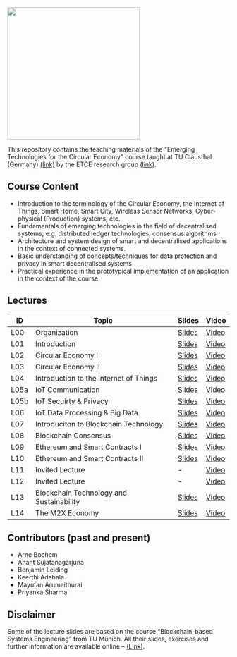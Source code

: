 <img src="https://www.presse.tu-clausthal.de/fileadmin/Presse/images/Corporate_Design/Logo/Logo_TUC_en_CMYK.jpg" width="300">

This repository contains the teaching materials of the "Emerging Technologies for the Circular Economy" course taught at TU Clausthal (Germany) [(link)](https://www.isse.tu-clausthal.de/en/) by the ETCE research group [(link)](https://etce-lab.com).

## Course Content

- Introduction to the terminology of the Circular Economy, the Internet of Things, Smart Home, Smart City, Wireless Sensor Networks, Cyber-physical (Production) systems, etc.
- Fundamentals of emerging technologies in the field of decentralised systems, e.g. distributed ledger technologies, consensus algorithms
- Architecture and system design of smart and decentralised applications in the context of connected systems.
- Basic understanding of concepts/techniques for data protection and privacy in smart decentralised systems
- Practical experience in the prototypical implementation of an application in the context of the course

## Lectures

| ID   | Topic                                    | Slides                                                            | Video                                                                                                          |
|------|------------------------------------------|-------------------------------------------------------------------|----------------------------------------------------------------------------------------------------------------|
| L00  | Organization                             | [Slides](ETCE-L00-Organization.pdf)                               | [Video](https://video.tu-clausthal.de/vorlesung/emerging-technologies-for-the-circular-economy-ss22_1268.html) |
| L01  | Introduction                             | [Slides](ETCE-L01-Introduction.pdf)                               | [Video](https://video.tu-clausthal.de/vorlesung/emerging-technologies-for-the-circular-economy-ss22_1268.html) |
| L02  | Circular Economy I                       | [Slides](ETCE-L02-Circular-Economy-I.pdf)                         | [Video](https://video.tu-clausthal.de/vorlesung/emerging-technologies-for-the-circular-economy-ss22_1268.html) |
| L03  | Circular Economy II                      | [Slides](ETCE-L03-Circular-Economy-II.pdf)                        | [Video](https://video.tu-clausthal.de/vorlesung/emerging-technologies-for-the-circular-economy-ss22_1268.html) |
| L04  | Introduction to the Internet of Things   | [Slides](ETCE-L04-Introduction-to-the-IoT.pdf)                    | [Video](https://video.tu-clausthal.de/vorlesung/emerging-technologies-for-the-circular-economy-ss22_1268.html) |
| L05a | IoT Communication                        | [Slides](ETCE-L05a-IoT-Communications.pdf)                        | [Video](https://video.tu-clausthal.de/vorlesung/emerging-technologies-for-the-circular-economy-ss22_1268.html) |
| L05b | IoT Secuirty & Privacy                   | [Slides](ETCE-L05b-IoT-Security-and-Privacy.pdf)                  | [Video](https://video.tu-clausthal.de/vorlesung/emerging-technologies-for-the-circular-economy-ss22_1268.html) |
| L06  | IoT Data Processing & Big Data           | [Slides](ETCE-L06-IoT-Data-Processing-and-BigData.pdf)            | [Video](https://video.tu-clausthal.de/vorlesung/emerging-technologies-for-the-circular-economy-ss22_1268.html) |
| L07  | Introduciton to Blockchain Technology    | [Slides](ETCE-L07-BC1--Introduction-to-Blockchain-Technology.pdf) | [Video](https://video.tu-clausthal.de/vorlesung/emerging-technologies-for-the-circular-economy-ss22_1268.html) |
| L08  | Blockchain Consensus                     | [Slides](ETCE-L08-BC2--Consensus.pdf)                             | [Video](https://video.tu-clausthal.de/vorlesung/emerging-technologies-for-the-circular-economy-ss22_1268.html) |
| L09  | Ethereum and Smart Contracts I           | [Slides](ETCE-L09-BC3--Ethereum-and-Smart-Contracts--PART-1.pdf)  | [Video](https://video.tu-clausthal.de/vorlesung/emerging-technologies-for-the-circular-economy-ss22_1268.html) |
| L10  | Ethereum and Smart Contracts II          | [Slides](ETCE-L10-BC4--Ethereum-and-Smart-Contracts--PART-2.pdf)  | [Video](https://video.tu-clausthal.de/vorlesung/emerging-technologies-for-the-circular-economy-ss22_1268.html) |
| L11  | Invited Lecture                          | -                                                                 | [Video](https://video.tu-clausthal.de/vorlesung/emerging-technologies-for-the-circular-economy-ss22_1268.html) |
| L12  | Invited Lecture                          | -                                                                 | [Video](https://video.tu-clausthal.de/vorlesung/emerging-technologies-for-the-circular-economy-ss22_1268.html) |
| L13  | Blockchain Technology and Sustainability | [Slides](ETCE-L11-BC5--Blockchain-Sustainability.pdf)             | [Video](https://video.tu-clausthal.de/vorlesung/emerging-technologies-for-the-circular-economy-ss22_1268.html) |
| L14  | The M2X Economy                          | [Slides](ETCE-L12-The-M2X-Economy.pdf)                            | [Video](https://video.tu-clausthal.de/vorlesung/emerging-technologies-for-the-circular-economy-ss22_1268.html) |

## Contributors (past and present)
- Arne Bochem
- Anant Sujatanagarjuna
- Benjamin Leiding
- Keerthi Adabala
- Mayutan Arumaithurai
- Priyanka Sharma

## Disclaimer

Some of the lecture slides are based on the course “Blockchain-based Systems Engineering” from TU Munich. All their slides, exercises and further information are available online – [(Link)](https://github.com/sebischair/bbse).
